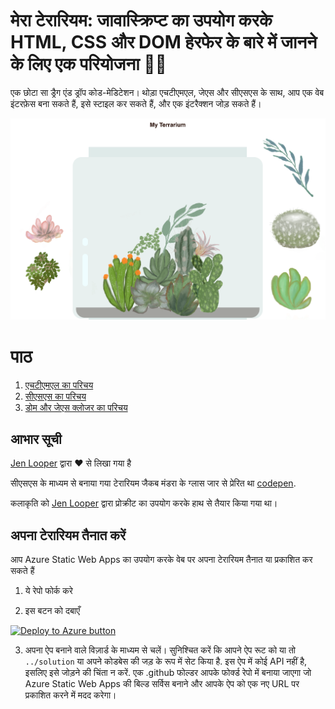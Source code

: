 # मेरा टेरारियम: जावास्क्रिप्ट का उपयोग करके HTML, CSS और DOM हेरफेर के बारे में जानने के लिए एक परियोजना 🌵🌱

एक छोटा सा ड्रैग एंड ड्रॉप कोड-मेडिटेशन। थोड़ा एचटीएमएल, जेएस और सीएसएस के साथ, आप एक वेब इंटरफ़ेस बना सकते हैं, इसे स्टाइल कर सकते हैं, और एक इंटरैक्शन जोड़ सकते हैं।

![मेरा टेरारियम](../images/screenshot_gray.png)

# पाठ

1. [एचटीएमएल का परिचय](../1-intro-to-html/README.hi.md)
2. [सीएसएस का परिचय](../2-intro-to-css/README.hi.md)
3. [डोम और जेएस क्लोजर का परिचय](../3-intro-to-DOM-and-closures/README.hi.md)

## आभार सूची

[Jen Looper](https://www.twitter.com/jenlooper) द्वारा ♥️ से लिखा गया है

सीएसएस के माध्यम से बनाया गया टेरारियम जैकब मंडरा के ग्लास जार से प्रेरित था [codepen](https://codepen.io/Rotarepmi/pen/rjpNZY).

कलाकृति को [Jen Looper](http://jenlooper.com) द्वारा प्रोक्रीट का उपयोग करके हाथ से तैयार किया गया था।

## अपना टेरारियम तैनात करें

आप Azure Static Web Apps का उपयोग करके वेब पर अपना टेरारियम तैनात या प्रकाशित कर सकते हैं

1. ये रेपो फोर्क करे

2. इस बटन को दबाएँ

[![Deploy to Azure button](https://aka.ms/deploytoazurebutton)](https://portal.azure.com/?feature.customportal=false&WT.mc_id=WT.mc_id=academic-77807-sagibbon#create/Microsoft.StaticApp)

3. अपना ऐप बनाने वाले विज़ार्ड के माध्यम से चलें। सुनिश्चित करें कि आपने ऐप रूट को या तो `../solution` या अपने कोडबेस की जड़ के रूप में सेट किया है. इस ऐप में कोई API नहीं है, इसलिए इसे जोड़ने की चिंता न करें. एक .github फोल्डर आपके फोर्क्ड रेपो में बनाया जाएगा जो Azure Static Web Apps की बिल्ड सर्विस बनाने और आपके ऐप को एक नए URL पर प्रकाशित करने में मदद करेगा।
